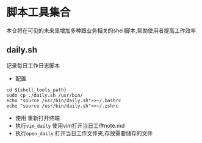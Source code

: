 # 脚本工具集合

本仓将在可见的未来里增加多种跟业务相关的shell脚本,帮助使用者提高工作效率

## daily.sh

记录每日工作日志脚本

- 配置
```
cd ${shell_tools_path}
sudo cp ./daily.sh /usr/bin/
echo "source /usr/bin/daily.sh">>~/.bashrc
echo "source /usr/bin/daily.sh">>~/.zshrc
```
- 使用
重新打开终端
- 执行`vim_daily` 使用vim打开当日工作note.md
- 执行`open_daily` 打开当日工作文件夹,存放需要储存的文件
